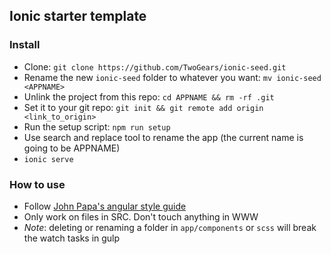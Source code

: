 ## Ionic starter template

### Install
  - Clone: `git clone https://github.com/TwoGears/ionic-seed.git`
  - Rename the new `ionic-seed` folder to whatever you want: `mv ionic-seed <APPNAME>`
  - Unlink the project from this repo: `cd APPNAME && rm -rf .git`
  - Set it to your git repo: `git init && git remote add origin <link_to_origin>`
  - Run the setup script: `npm run setup`
  - Use search and replace tool to rename the app (the current name is going to be APPNAME)
  - `ionic serve`

### How to use
  - Follow [John Papa's angular style guide](https://github.com/johnpapa/angular-styleguide)
  - Only work on files in SRC. Don't touch anything in WWW
  - *Note*: deleting or renaming a folder in `app/components` or `scss` will break the watch tasks in gulp
